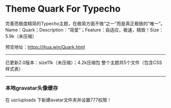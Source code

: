 # Theme Quark For Typecho

完善而极度精简的Typecho主题，在极简方面不做“之一”而是真正极致的“唯一”。
Name：Quark；Description：“简爱”；Feature：自适应，极速，精致！Size：5.9k（未压缩）


预览地址：https://ihua.win/Quark.html

--------

已更新2.0版本：size11k（未压缩）；4.2k压缩包
整个主题共5个文件（包含CSS样式表）

--------

### 本地gravatar头像缓存

在 usr/uploads 下新建avatar文件夹并设置777权限！
